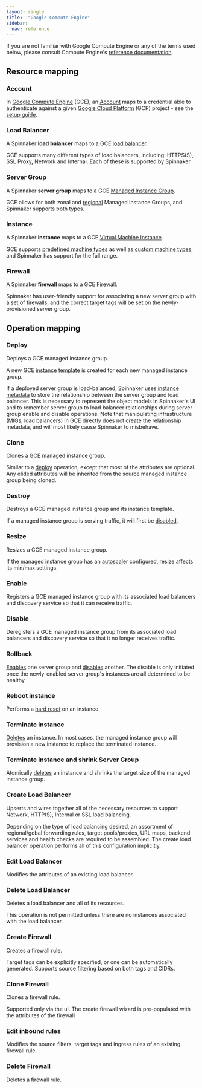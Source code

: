 ```yaml
---
layout: single
title:  "Google Compute Engine"
sidebar:
  nav: reference
---
```




If you are not familiar with Google Compute Engine or any of the terms used below, please consult
Compute Engine's [reference documentation](https://cloud.google.com/compute).

## Resource mapping

### Account
In [Google Compute Engine](https://cloud.google.com/compute) (GCE), an [Account](/concepts/providers/#accounts)
maps to a credential able to authenticate against a given [Google Cloud Platform](https://cloud.google.com/) (GCP)
project - see the [setup guide](/setup/providers/gce).

### Load Balancer
A Spinnaker **load balancer** maps to a GCE [load balancer](https://cloud.google.com/compute/docs/load-balancing/).

GCE supports many different types of load balancers, including: HTTPS(S), SSL Proxy, Network and Internal. Each of these
is supported by Spinnaker.

### Server Group
A Spinnaker **server group** maps to a GCE
[Managed Instance Group](https://cloud.google.com/compute/docs/instance-groups/creating-groups-of-managed-instances).

GCE allows for both zonal and
[regional](https://cloud.google.com/compute/docs/instance-groups/distributing-instances-with-regional-instance-groups)
Managed Instance Groups, and Spinnaker supports both types.

### Instance
A Spinnaker **instance** maps to a GCE [Virtual Machine Instance](https://cloud.google.com/compute/docs/instances/).

GCE supports [predefined machine types](https://cloud.google.com/compute/docs/machine-types#predefined_machine_types) as
well as [custom machine types](https://cloud.google.com/compute/docs/machine-types#custom_machine_types), and Spinnaker
has support for the full range.

### Firewall
A Spinnaker **firewall** maps to a GCE [Firewall](https://cloud.google.com/compute/docs/vpc/firewalls).

Spinnaker has user-friendly support for associating a new server group with a set of firewalls, and the correct
target tags will be set on the newly-provisioned server group.

## Operation mapping

### Deploy

Deploys a GCE managed instance group.

A new GCE [instance template](https://cloud.google.com/compute/docs/instance-templates) is created for each new managed
instance group.

If a deployed server group is load-balanced, Spinnaker uses [instance metadata](https://cloud.google.com/compute/docs/storing-retrieving-metadata)
to store the relationship between the server group and load balancer. This is necessary to represent the object models in Spinnaker's UI
and to remember server group to load balancer relationships during server group enable and disable operations.
Note that manipulating infrastructure (MIGs, load balancers) in GCE directly does not create the relationship metadata, and will most likely cause
Spinnaker to misbehave.

### Clone

Clones a GCE managed instance group.

Similar to a [deploy](#deploy) operation, except that most of the attributes are optional. Any elided attributes will be
inherited from the source managed instance group being cloned.

### Destroy

Destroys a GCE managed instance group and its instance template.

If a managed instance group is serving traffic, it will first be [disabled](#disable).

### Resize

Resizes a GCE managed instance group.

If the managed instance group has an [autoscaler](https://cloud.google.com/compute/docs/autoscaler/) configured, resize
affects its min/max settings.

### Enable

Registers a GCE managed instance group with its associated load balancers and discovery service so that it can receive
traffic.

### Disable

Deregisters a GCE managed instance group from its associated load balancers and discovery service so that it no longer
receives traffic.

### Rollback

[Enables](#enable) one server group and [disables](#disable) another. The disable is only initiated once the
newly-enabled server group's instances are all determined to be healthy.

### Reboot instance

Performs a [hard reset](https://cloud.google.com/compute/docs/instances/restarting-an-instance) on an instance.

### Terminate instance

[Deletes](https://cloud.google.com/compute/docs/instances/stopping-or-deleting-an-instance#delete_an_instance) an
instance. In most cases, the managed instance group will provision a new instance to replace the terminated instance.

### Terminate instance and shrink Server Group

Atomically [deletes](https://cloud.google.com/sdk/gcloud/reference/compute/instance-groups/managed/delete-instances) an
instance and shrinks the target size of the managed instance group.

### Create Load Balancer

Upserts and wires together all of the necessary resources to support Network, HTTP(S), Internal or SSL load balancing.

Depending on the type of load balancing desired, an assortment of regional/gobal forwarding rules, target pools/proxies,
URL maps, backend services and health checks are required to be assembled. The create load balancer operation performs all of this configuration implicitly.

### Edit Load Balancer

Modifies the attributes of an existing load balancer.

### Delete Load Balancer

Deletes a load balancer and all of its resources.

This operation is not permitted unless there are no instances associated with the load balancer.

### Create Firewall

Creates a firewall rule.

Target tags can be explicitly specified, or one can be automatically generated. Supports source filtering based on both
tags and CIDRs.

### Clone Firewall

Clones a firewall rule.

Supported only via the ui. The create firewall wizard is pre-populated with the attributes of the firewall

### Edit inbound rules

Modifies the source filters, target tags and ingress rules of an existing firewall rule.

### Delete Firewall

Deletes a firewall rule.
